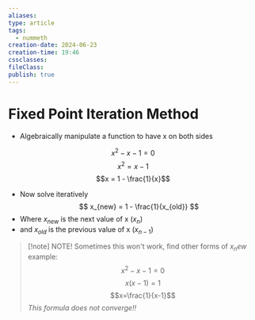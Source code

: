 ```yaml
---
aliases: 
type: article
tags:
  - nummeth
creation-date: 2024-06-23
creation-time: 19:46
cssclasses: 
fileClass: 
publish: true
---
```

# Fixed Point Iteration Method

- Algebraically manipulate a function to have x on both sides

$$x^2 - x - 1 = 0$$
$$x^2 = x - 1$$
$$x = 1 - \frac{1}{x}$$
- Now solve iteratively
$$
x_{new} = 1 - \frac{1}{x_{old}}
$$
- Where $x_{new}$ is the next value of x ($x_n$)
- and $x_{old}$ is the previous value of x ($x_{n-1}$)
> [!note] NOTE!
> Sometimes this won't work, find other forms of $x_new$
> example:
> $$x^2-x-1=0$$
> $$x(x-1)=1$$
> $$x=\frac{1}{x-1}$$
> *This formula does not converge!!*
